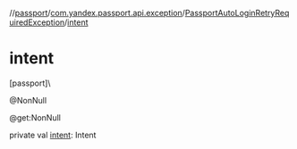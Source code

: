 //[passport](../../../index.md)/[com.yandex.passport.api.exception](../index.md)/[PassportAutoLoginRetryRequiredException](index.md)/[intent](intent.md)

# intent

[passport]\

@NonNull

@get:NonNull

private val [intent](intent.md): Intent
